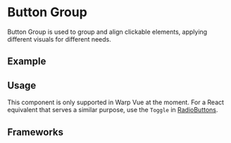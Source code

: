<script setup>
  import Vue from './vue.md';
</script>

# Button Group

Button Group is used to group and align clickable elements, applying different visuals for different needs.

<components-status vue='released' />

## Example

<theme-switcher />

<buttongroup-example />

## Usage

This component is only supported in Warp Vue at the moment.
For a React equivalent that serves a similar purpose, use the `Toggle` in [RadioButtons](/components/radiobuttons/).

<component-design-guidelines name="Warp - Components / Button" link="https://www.figma.com/file/8P1JQsd82b93gQ6K3igO2p/Warp---Components?type=design&node-id=303-19039&mode=design&t=zUBVst8JZi0AR66n-0" />

<component-questions />

## Frameworks

<tabs-content> 
  <template #vue>
    <vue />
  </template>
</tabs-content>
